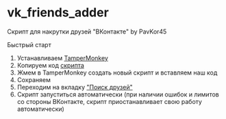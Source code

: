# vk_friends_adder

Скрипт для накрутки друзей "ВКонтакте" by PavKor45

Быстрый старт
1. Устанавливаем [TamperMonkey](https://chrome.google.com/webstore/detail/tampermonkey/dhdgffkkebhmkfjojejmpbldmpobfkfo?hl=ru) 
2. Копируем код [скрипта](https://github.com/PavKor45/vk_friends_adder/blob/main/main.js) 
3. Жмем в TamperMonkey создать новый скрипт и вставляем наш код
4. Сохраняем
5. Переходим на вкладку ["Поиск друзей"](https://vk.com/friends?act=find)
6. Скрипт запуститься автоматически (при наличии ошибок и лимитов со стороны ВКонтакте, скрипт приостанавливает свою работу автоматически)

